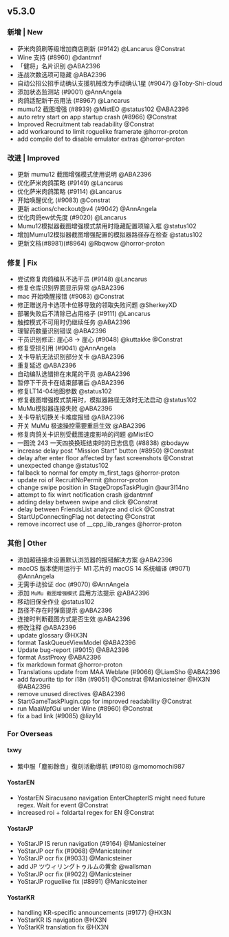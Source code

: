 ## v5.3.0

### 新增 | New

* 萨米肉鸽刷等级增加商店刷新 (#9142) @Lancarus @Constrat
* Wine 支持 (#8960) @dantmnf
* 「健将」名片识别 @ABA2396
* 连战次数选项可隐藏 @ABA2396
* 自动公招公招手动确认支援机械改为手动确认1星 (#9047) @Toby-Shi-cloud
* 添加状态监测站 (#9001) @AnnAngela
* 肉鸽适配新干员用法 (#8967) @Lancarus
* mumu12 截图增强 (#8939) @MistEO @status102 @ABA2396
* auto retry start on app startup crash (#8966) @Constrat
* Improved Recruitment tab readability @Constrat
* add workaround to limit roguelike framerate @horror-proton
* add compile def to disable emulator extras @horror-proton

### 改进 | Improved

* 更新 mumu12 截图增强模式使用说明 @ABA2396
* 优化萨米肉鸽策略 (#9149) @Lancarus
* 优化萨米肉鸽策略 (#9114) @Lancarus
* 开始唤醒优化 (#9083) @Constrat
* 更新 actions/checkout@v4 (#9042) @AnnAngela
* 优化肉鸽ew优先度 (#9020) @Lancarus
* Mumu12模拟器截图增强模式禁用时隐藏配置项输入框 @status102
* 增加Mumu12模拟器截图增强配置的模拟器路径存在检查 @status102
* 更新文档(#8981)(#8964) @Rbqwow @horror-proton

### 修复 | Fix

* 尝试修复肉鸽编队不选干员 (#9148) @Lancarus
* 修复仓库识别界面显示异常 @ABA2396
* mac 开始唤醒报错 (#9083) @Constrat
* 修正赠送月卡选项卡位移导致的领取失败问题 @SherkeyXD
* 部署失败后不清除已占用格子 (#9111) @Lancarus
* 触控模式不可用时仍继续任务 @ABA2396
* 理智药数量识别错误 @ABA2396
* 干员识别修正: 崖心8 -> 崖心 (#9048) @kuttakke @Constrat
* 修复受损引用 (#9041) @AnnAngela
* 关卡导航无法识别部分关卡 @ABA2396
* 重复延迟 @ABA2396
* 自动编队选错排在末尾的干员 @ABA2396
* 暂停下干员卡在结束部署后 @ABA2396
* 修复LT14-04地图参数 @status102
* 修复截图增强模式禁用时，模拟器路径无效时无法启动 @status102
* MuMu模拟器连接失败 @ABA2396
* 关卡导航切换关卡难度报错 @ABA2396
* 开关 MuMu 极速操控需要重启生效 @ABA2396
* 修复肉鸽关卡识别受截图速度影响的问题 @MistEO
* 一图流 243 一天四换换班结束时的日志信息 (#8838) @bodayw
* increase delay post "Mission Start" button (#8950) @Constrat
* delay after enter floor affected by fast screenshots @Constrat
* unexpected change @status102
* fallback to normal for empty m_first_tags @horror-proton
* update roi of RecruitNoPermit @horror-proton
* change swipe position in StageDropsTaskPlugin @aur3l14no
* attempt to fix winrt notification crash @dantmnf
* adding delay between swipe and click @Constrat
* delay between FriendsList analyze and click @Constrat
* StartUpConnectingFlag not detecting @Constrat
* remove incorrect use of __cpp_lib_ranges @horror-proton

### 其他 | Other

* 添加超链接未设置默认浏览器的报错解决方案 @ABA2396
* macOS 版本使用运行于 M1 芯片的 macOS 14 系统编译 (#9071) @AnnAngela
* 无需手动验证 doc (#9070) @AnnAngela
* 添加 `MuMu 截图增强模式` 启用方法提示 @ABA2396
* 移动旧保全作业 @status102
* 路径不存在时弹窗提示 @ABA2396
* 连接时判断截图方式是否生效 @ABA2396
* 修改注释 @ABA2396
* update glossary @HX3N
* format TaskQueueViewModel @ABA2396
* Update bug-report (#9015) @ABA2396
* format AsstProxy @ABA2396
* fix markdown format @horror-proton
* Translations update from MAA Weblate (#9066) @LiamSho @ABA2396
* add favourite tip for i18n (#9051) @Constrat @Manicsteiner @HX3N @ABA2396
* remove unused directives @ABA2396
* StartGameTaskPlugin.cpp for improved readability @Constrat
* run MaaWpfGui under Wine (#8960) @Constrat
* fix a bad link (#9085) @lizy14

### For Overseas

#### txwy

* 繁中服「塵影餘音」復刻活動導航 (#9108) @momomochi987

#### YostarEN

* YostarEN Siracusano navigation EnterChapterIS might need future regex. Wait for event @Constrat
* increased roi + foldartal regex for EN @Constrat

#### YostarJP

* YoStarJP IS rerun navigation (#9164) @Manicsteiner
* YoStarJP ocr fix (#9068) @Manicsteiner
* YoStarJP ocr fix (#9033) @Manicsteiner
* add JP ツウィリングトゥルムの黄金 @wallsman
* YoStarJP ocr fix (#9022) @Manicsteiner
* YoStarJP roguelike fix (#8991) @Manicsteiner

#### YostarKR

* handling KR-specific announcements (#9177) @HX3N
* YoStarKR IS navigation @HX3N
* YoStarKR translation fix @HX3N

